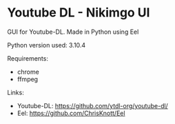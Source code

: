 # Youtube DL - Nikimgo UI
 GUI for Youtube-DL. Made in Python using Eel

 Python version used: 3.10.4

 Requirements:
  - chrome
  - ffmpeg

 Links:
  - Youtube-DL: https://github.com/ytdl-org/youtube-dl/
  - Eel: https://github.com/ChrisKnott/Eel